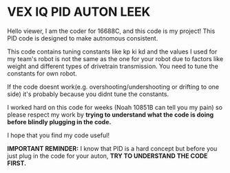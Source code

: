 # VEX IQ PID AUTON LEEK


Hello viewer,
I am the coder for 16688C, and this code is my project!
This PID code is designed to make autnomous consistent.

This code contains tuning constants like kp ki kd and the values I used for my team's robot is not the same as the one for your robot due to factors like weight and different types of drivetrain transmission. You need to tune the constants for own robot.

If the code doesnt work(e.g. overshooting/undershooting or drifting to one side) it's probably because you didnt tune the constants. 

I worked hard on this code for weeks (Noah 10851B can tell you my pain) so please respect my work by **trying to understand what the code is doing before blindly plugging in the code.**

I hope that you find my code useful!

**IMPORTANT REMINDER:** I know that PID is a hard concept but before you just plug in the code for your auton, **TRY TO UNDERSTAND THE CODE FIRST.**  
